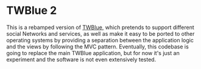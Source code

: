 # TWBlue 2

This is a rebamped version of [TWBlue,](https://twblue.es) which pretends to support different social Networks and services, as well as make it easy to be ported to other operating systems by providing a separation between the application logic and the views by following the MVC pattern. Eventually, this codebase is going to replace the main TWBlue application, but for now it's just an experiment and the software is not even extensively tested.

